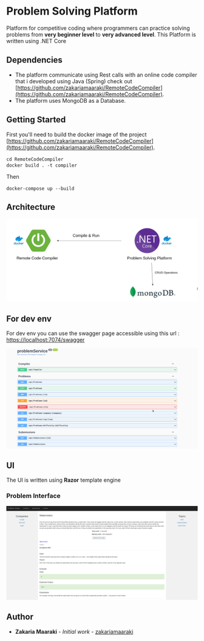# Problem Solving Platform

Platform for competitive coding where programmers can practice solving problems from **very beginner level** to **very advanced level**.
This Platform is written using .NET Core

## Dependencies

* The platform communicate using Rest calls with an online code compiler that i developed using Java (Spring) check out [https://github.com/zakariamaaraki/RemoteCodeCompiler](https://github.com/zakariamaaraki/RemoteCodeCompiler).
* The platform uses MongoDB as a Database.

## Getting Started

First you'll need to build the docker image of the project [https://github.com/zakariamaaraki/RemoteCodeCompiler](https://github.com/zakariamaaraki/RemoteCodeCompiler). 

```shell
cd RemoteCodeCompiler
docker build . -t compiler
```

Then 

```shell
docker-compose up --build
```

## Architecture 

![Architecture](images/ProblemSolvingPlatform.png?raw=true "ProblemSolvingPlatform")


## For dev env

For dev env you can use the swagger page accessible using this url : [https://localhost:7074/swagger](https://localhost:7074/swagger)

![Swagger](images/Swagger-page.png?raw=true "ProblemSolvingPlatformSwagger")


## UI

The UI is written using **Razor** template engine

### Problem Interface

![Problem Interface](images/problem_interface.png?raw=true "ProblemInterface")

## Author

- **Zakaria Maaraki** - _Initial work_ - [zakariamaaraki](https://github.com/zakariamaaraki)